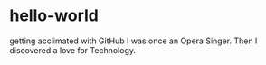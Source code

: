 # hello-world
getting acclimated with GitHub
I was once an Opera Singer. Then I discovered a love for Technology.
